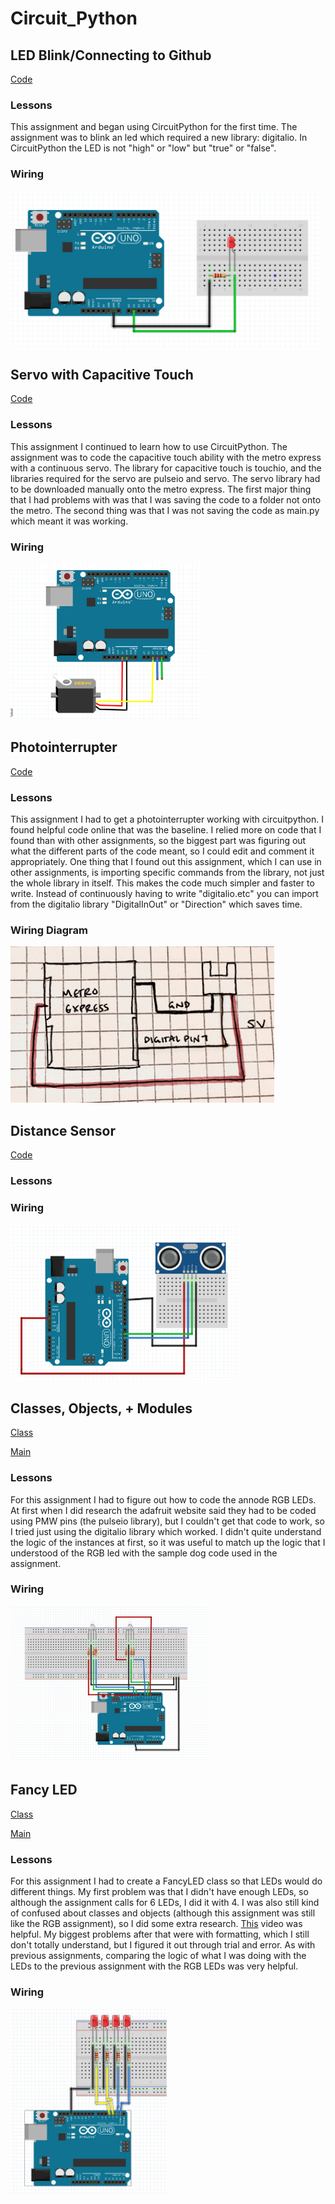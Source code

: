 # Circuit_Python

## LED Blink/Connecting to Github
[Code](https://github.com/hnovak94/Circuit_Python/blob/main/code/led_blink.py)
### Lessons

This assignment and began using CircuitPython for the first time. The assignment was to blink an led which required a new library: digitalio. In CircuitPython the LED is not "high" or "low" but "true" or "false". 

### Wiring

<img src = "https://github.com/hnovak94/Circuit_Python/blob/main/media%2Bwiring/led_blink_wd.png" height = "250">

## Servo with Capacitive Touch

[Code](https://github.com/hnovak94/Circuit_Python/blob/main/code/cp_servo.py)

### Lessons

This assignment I continued to learn how to use CircuitPython. The assignment was to code the capacitive touch ability with the metro express with a continuous servo. The library for capacitive touch is touchio, and the libraries required for the servo are pulseio and servo. The servo library had to be downloaded manually onto the metro express. The first major thing that I had problems with was that I was saving the code to a folder not onto the metro. The second thing was that I was not saving the code as main.py which meant it was working. 

### Wiring

<img src= "https://github.com/hnovak94/Circuit_Python/blob/main/media%2Bwiring/cp_servo_wd.png" height = "250">

## Photointerrupter
[Code](https://github.com/hnovak94/Circuit_Python/blob/main/code/photointerrupt_cp.py)
### Lessons

This assignment I had to get a photointerrupter working with circuitpython. I found helpful code online that was the baseline. I relied more on code that I found than with other assignments, so the biggest part was figuring out what the different parts of the code meant, so I could edit and comment it appropriately. One thing that I found out this assignment, which I can use in other assignments, is importing specific commands from the library, not just the whole library in itself. This makes the code much simpler and faster to write. Instead of continuously having to write "digitalio.etc" you can import from the digitalio library "DigitalInOut" or "Direction" which saves time. 

### Wiring Diagram

<img src= "https://github.com/hnovak94/Circuit_Python/blob/main/media_wiring/p.interrupt_wd.png" height = "250">

## Distance Sensor

[Code](https://github.com/hnovak94/Circuit_Python/blob/main/media_wiring/hcsr04.py)

### Lessons

### Wiring
<img src= "https://github.com/hnovak94/Circuit_Python/blob/main/code/hcsr04_wd.png" height = "250">

## Classes, Objects, + Modules
[Class](https://github.com/hnovak94/Circuit_Python/blob/main/code/rgb_class/RGB.py)

[Main](https://github.com/hnovak94/Circuit_Python/blob/main/code/rgb_class/rgb_main.py)

### Lessons
For this assignment I had to figure out how to code the annode RGB LEDs. At first when I did research the adafruit website said they had to be coded using PMW pins (the pulseio library), but I couldn't get that code to work, so I tried just using the digitalio library which worked. I didn't quite understand the logic of the instances at first, so it was useful to match up the logic that I understood of the RGB led with the sample dog code used in the assignment.  
### Wiring
<img src= "https://github.com/hnovak94/Circuit_Python/blob/main/media_wiring/rgb_class_wd.png" height = "250">

## Fancy LED
[Class](https://github.com/hnovak94/Circuit_Python/blob/main/code/fancyLED.py)

[Main](https://github.com/hnovak94/Circuit_Python/blob/main/code/fancyLED_main.py)

### Lessons
For this assignment I had to create a FancyLED class so that LEDs would do different things. My first problem was that I didn't have enough LEDs, so although the assignment calls for 6 LEDs, I did it with 4. I was also still kind of confused about classes and objects (although this assignment was still like the RGB assignment), so I did some extra research. [This](https://www.youtube.com/watch?v=8yjkWGRlUmY) video was helpful. My biggest problems after that were with formatting, which I still don't totally understand, but I figured it out through trial and error. As with previous assignments, comparing the logic of what I was doing with the LEDs to the previous assignment with the RGB LEDs was very helpful.

### Wiring

<img src= "https://github.com/hnovak94/Circuit_Python/blob/main/media_wiring/fancyLED_wd.png" width = "250">
 
